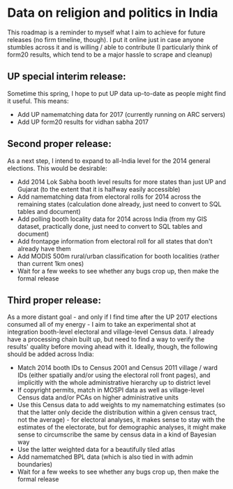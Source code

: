 # Data on religion and politics in India

This roadmap is a reminder to myself what I aim to achieve for future releases (no firm timeline, though). I put it online just in case anyone stumbles across it and is willing / able to contribute (I particularly think of form20 results, which tend to be a major hassle to scrape and cleanup)

## UP special interim release:

Sometime this spring, I hope to put UP data up-to-date as people might find it useful. This means:

* Add UP namematching data for 2017 (currently running on ARC servers)
* Add UP form20 results for vidhan sabha 2017

## Second proper release:

As a next step, I intend to expand to all-India level for the 2014 general elections. This would be desirable:

* Add 2014 Lok Sabha booth level results for more states than just UP and Gujarat (to the extent that it is halfway easily accessible)
* Add namematching data from electoral rolls for 2014 across the remaining states (calculation done already, just need to convert to SQL tables and document)
* Add polling booth locality data for 2014 across India (from my GIS dataset, practically done, just need to convert to SQL tables and document)
* Add frontapge information from electoral roll for all states that don't already have them 
* Add MODIS 500m rural/urban classification for booth localities (rather than current 1km ones) 
* Wait for a few weeks to see whether any bugs crop up, then make the formal release

## Third proper release:

As a more distant goal - and only if I find time after the UP 2017 elections consumed all of my energy - I aim to take an experimental shot at integration booth-level electoral and village-level Census data. I already have a processing chain built up, but need to find a way to verify the results' quality before moving ahead with it. Ideally, though, the following should be added across India:

* Match 2014 booth IDs to Census 2001 and Census 2011 village / ward IDs (either spatially and/or using the electoral roll front pages), and implicitly with the whole administrative hierarchy up to district level
* If copyright permits, match in MOSPI data as well as village-level Census data and/or PCAs on higher administrative units
* Use this Census data to add weights to my namematching estimates (so that the latter only decide the distribution within a given census tract, not the average) - for electoral analyses, it makes sense to stay with the estimates of the electorate, but for demographic analyses, it might make sense to circumscribe the same by census data in a kind of Bayesian way
* Use the latter weighted data for a beautifully tiled atlas
* Add namematched BPL data (which is also tied in with admin boundaries)
* Wait for a few weeks to see whether any bugs crop up, then make the formal release
